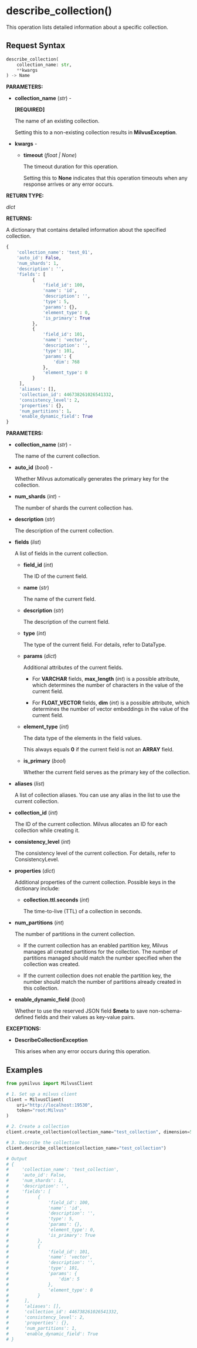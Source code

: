 
# describe_collection()

This operation lists detailed information about a specific collection.

## Request Syntax

```python
describe_collection(
    collection_name: str, 
    **kwargs
) -> Name
```

__PARAMETERS:__

- __collection_name__ (_str_) -

    __[REQUIRED]__

    The name of an existing collection.

    Setting this to a non-existing collection results in __MilvusException__.

- __kwargs__ -

    - __timeout__ (_float _|_ None_)  

        The timeout duration for this operation. 

        Setting this to __None__ indicates that this operation timeouts when any response arrives or any error occurs.

__RETURN TYPE:__

_dict_

__RETURNS:__

A dictionary that contains detailed information about the specified collection.

```python
{
    'collection_name': 'test_01',
    'auto_id': False,
    'num_shards': 1,
    'description': '',
    'fields': [
          {
              'field_id': 100,
              'name': 'id',
              'description': '',
              'type': 5,
              'params': {},
              'element_type': 0,
              'is_primary': True
          },
          {
              'field_id': 101,
              'name': 'vector',
              'description': '',
              'type': 101,
              'params': {
                  'dim': 768
              },
              'element_type': 0
          }
     ],
     'aliases': [],
     'collection_id': 446738261026541332,
     'consistency_level': 2,
     'properties': {},
     'num_partitions': 1，
     'enable_dynamic_field': True
}
```

__PARAMETERS:__

- __collection_name__ (_str_) -

    The name of the current collection.

- __auto_id__ (_bool_) -

    Whether Milvus automatically generates the primary key for the collection.

- __num_shards__ (_int_) -

    The number of shards the current collection has.

- __description__ (_str_)

    The description of the current collection.

- __fields__ (_list_)

    A list of fields in the current collection.

    - __field_id__ (_int_)

        The ID of the current field.

    - __name__ (_str_)

        The name of the current field.

    - __description__ (_str_)

        The description of the current field.

    - __type__ (_int_)

        The type of the current field. For details, refer to DataType.

    - __params__ (_dict_)

        Additional attributes of the current fields.

        - For __VARCHAR__ fields, __max_length__ (_int_) is a possible attribute, which determines the number of characters in the value of the current field.

        - For __FLOAT_VECTOR__ fields, __dim__ (_int_) is a possible attribute, which determines the number of vector embeddings in the value of the current field.

    - __element_type__ (_int_) 

        The data type of the elements in the field values. 

        This always equals __0__ if the current field is not an __ARRAY__ field.

    - __is_primary__ (_bool_)

        Whether the current field serves as the primary key of the collection.

- __aliases__ (_list_)      

    A list of collection aliases. You can use any alias in the list to use the current collection.  

- __collection_id__ (_int_)

    The ID of the current collection. Milvus allocates an ID for each collection while creating it.

- __consistency_level__ (_int_)

    The consistency level of the current collection. For details, refer to ConsistencyLevel.

- __properties__ (_dict_)

    Additional properties of the current collection. Possible keys in the dictionary include:

    - __collection.ttl.seconds__ (_int_)

        The time-to-live (TTL) of a collection in seconds.

- __num_partitions__ (_int_) 

    The number of partitions in the current collection. 

    - If the current collection has an enabled partition key, Milvus manages all created partitions for the collection. The number of partitions managed should match the number specified when the collection was created.

    - If the current collection does not enable the partition key, the number should match the number of partitions already created in this collection.

- __enable_dynamic_field__ (_bool_)

    Whether to use the reserved JSON field __$meta__ to save non-schema-defined fields and their values as key-value pairs.

__EXCEPTIONS:__

- __DescribeCollectionException__

    This arises when any error occurs during this operation.

## Examples

```python
from pymilvus import MilvusClient

# 1. Set up a milvus client
client = MilvusClient(
    uri="http://localhost:19530",
    token="root:Milvus"
)

# 2. Create a collection
client.create_collection(collection_name="test_collection", dimension=5)

# 3. Describe the collection
client.describe_collection(collection_name="test_collection")

# Output
# {
#     'collection_name': 'test_collection',
#     'auto_id': False,
#     'num_shards': 1,
#     'description': '',
#     'fields': [
#           {
#               'field_id': 100,
#               'name': 'id',
#               'description': '',
#               'type': 5,
#               'params': {},
#               'element_type': 0,
#               'is_primary': True
#           },
#           {
#               'field_id': 101,
#               'name': 'vector',
#               'description': '',
#               'type': 101,
#               'params': {
#                   'dim': 5
#               },
#               'element_type': 0
#           }
#      ],
#      'aliases': [],
#      'collection_id': 446738261026541332,
#      'consistency_level': 2,
#      'properties': {},
#      'num_partitions': 1,
#      'enable_dynamic_field': True
# }
```

